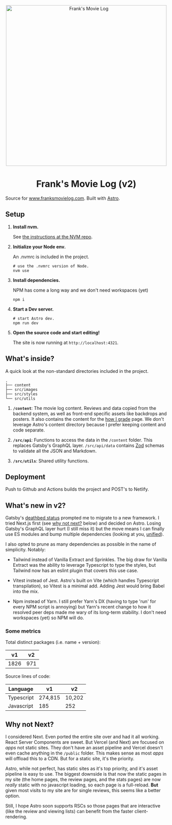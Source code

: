 <p align="center">
  <a href="https://www.franksmovielog.com">
    <img alt="Frank's Movie Log" src="https://www.franksmovielog.com/assets/default_og.jpg" width="500" />
  </a>
</p>
<h1 align="center">
  Frank's Movie Log (v2)
</h1>

Source for www.franksmovielog.com. Built with [Astro](https://astro.build/).

## Setup

1.  **Install nvm.**

    See [the instructions at the NVM repo](https://github.com/nvm-sh/nvm#installing-and-updating).

1.  **Initialize your Node env.**

    An .nvmrc is included in the project.

    ```shell
    # use the .nvmrc version of Node.
    nvm use
    ```

1.  **Install dependencies.**

    NPM has come a long way and we don't need workspaces (yet)

    ```shell
    npm i
    ```

1.  **Start a Dev server.**

    ```shell
    # start Astro dev.
    npm run dev
    ```

1.  **Open the source code and start editing!**

    The site is now running at `http://localhost:4321`.

## What's inside?

A quick look at the non-standard directories included in the project.

    .
    ├── content
    ├── src/images
    ├── src/styles
    └── src/utils

1.  **`/content`**: The movie log content. Reviews and data copied from the backend system, as well as front-end specific assets like backdrops and posters. It also contains the content for the [how I grade](https://www.franksmovielog.com/how-i-grade/) page. We don't leverage Astro's content directory because I prefer keeping content and code separate.

1.  **`/src/api`**: Functions to access the data in the `/content` folder. This replaces Gatsby's GraphQL layer. `/src/api/data` contains [Zod](https://zod.dev/) schemas to validate all the JSON and Markdown.

1.  **`/src/utils`**: Shared utility functions.

## Deployment

Push to Github and Actions builds the project and POST's to Netlify.

## What's new in v2?

Gatsby's [deathbed status](https://github.com/gatsbyjs/gatsby/commits/master/) prompted me to migrate to a new framework. I tried Next.js first (see [why not next?](#why-not-next) below) and decided on Astro. Losing Gatsby's GraphQL layer hurt (I still miss it) but the move means I can finally use ES modules and bump multiple dependencies (looking at you, [unified](https://github.com/unifiedjs/unified)).

I also opted to prune as many dependencies as possible in the name of simplicity. Notably:

- Tailwind instead of Vanilla Extract and Sprinkles. The big draw for Vanilla Extract was the ability to leverage Typescript to type the styles, but Tailwind now has an eslint plugin that covers this use case.

- Vitest instead of Jest. Astro's built on Vite (which handles Typescript transpilation), so Vitest is a minimal add. Adding Jest would bring Babel into the mix.

- Npm instead of Yarn. I still prefer Yarn's DX (having to type 'run' for every NPM script is annoying) but Yarn's recent change to how it resolved peer deps made me wary of its long-term stability. I don't need workspaces (yet) so NPM will do.

### Some metrics

Total distinct packages (i.e. name + version):

| v1   | v2  |
| ---- | --- |
| 1826 | 971 |

Source lines of code:

| Language   | v1      | v2     |
| ---------- | ------- | ------ |
| Typescript | 274,815 | 10,202 |
| Javascript | 185     | 252    |

## Why not Next?

I considered Next. Even ported the entire site over and had it all working. React Server Components are sweet. But Vercel (and Next) are focused on _apps_ not static sites. They don't have an asset pipeline and Vercel doesn't even cache anything in the `/public` folder. This makes sense as most _apps_ will offload this to a CDN. But for a static site, it's the priority.

Astro, while not perfect, has static sites as it's top priority, and it's asset pipeline is easy to use. The biggest downside is that now the static pages in my site (the home pages, the review pages, and the stats pages) are now _really_ static with no javascript loading, so each page is a full-reload. **But** given most visits to my site are for single reviews, this seems like a better option.

Still, I hope Astro soon supports RSCs so those pages that are interactive (like the review and viewing lists) can benefit from the faster client-rendering.
